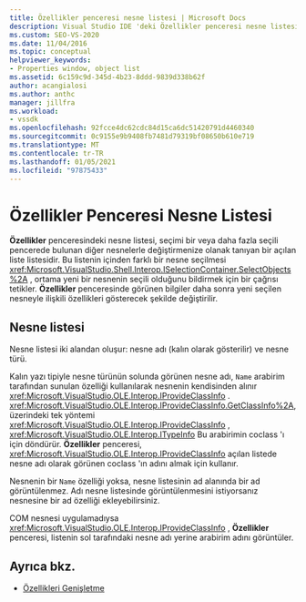```yaml
---
title: Özellikler penceresi nesne listesi | Microsoft Docs
description: Visual Studio IDE 'deki Özellikler penceresi nesne listesiyle etkileşim kurmak için kullanılan arabirimler hakkında bilgi edinin.
ms.custom: SEO-VS-2020
ms.date: 11/04/2016
ms.topic: conceptual
helpviewer_keywords:
- Properties window, object list
ms.assetid: 6c159c9d-345d-4b23-8ddd-9839d338b62f
author: acangialosi
ms.author: anthc
manager: jillfra
ms.workload:
- vssdk
ms.openlocfilehash: 92fcce4dc62cdc84d15ca6dc51420791d4460340
ms.sourcegitcommit: 0c9155e9b9408fb7481d79319bf08650b610e719
ms.translationtype: MT
ms.contentlocale: tr-TR
ms.lasthandoff: 01/05/2021
ms.locfileid: "97875433"
---
```

# <a name="properties-window-object-list"></a>Özellikler Penceresi Nesne Listesi
**Özellikler** penceresindeki nesne listesi, seçimi bir veya daha fazla seçili pencerede bulunan diğer nesnelerle değiştirmenize olanak tanıyan bir açılan liste listesidir. Bu listenin içinden farklı bir nesne seçilmesi <xref:Microsoft.VisualStudio.Shell.Interop.ISelectionContainer.SelectObjects%2A> , ortama yeni bir nesnenin seçili olduğunu bildirmek için bir çağrısı tetikler. **Özellikler** penceresinde görünen bilgiler daha sonra yeni seçilen nesneyle ilişkili özellikleri gösterecek şekilde değiştirilir.

## <a name="the-object-list"></a>Nesne listesi
 Nesne listesi iki alandan oluşur: nesne adı (kalın olarak gösterilir) ve nesne türü.

 Kalın yazı tipiyle nesne türünün solunda görünen nesne adı, `Name` arabirim tarafından sunulan özelliği kullanılarak nesnenin kendisinden alınır <xref:Microsoft.VisualStudio.OLE.Interop.IProvideClassInfo> . <xref:Microsoft.VisualStudio.OLE.Interop.IProvideClassInfo.GetClassInfo%2A>, üzerindeki tek yöntemi <xref:Microsoft.VisualStudio.OLE.Interop.IProvideClassInfo> , <xref:Microsoft.VisualStudio.OLE.Interop.ITypeInfo> Bu arabirimin coclass 'ı için döndürür. **Özellikler** penceresi, <xref:Microsoft.VisualStudio.OLE.Interop.IProvideClassInfo> açılan listede nesne adı olarak görünen coclass 'ın adını almak için kullanır.

 Nesnenin bir `Name` özelliği yoksa, nesne listesinin ad alanında bir ad görüntülenmez. Adı nesne listesinde görüntülenmesini istiyorsanız nesnesine bir ad özelliği ekleyebilirsiniz.

 COM nesnesi uygulamadıysa <xref:Microsoft.VisualStudio.OLE.Interop.IProvideClassInfo> , **Özellikler** penceresi, listenin sol tarafındaki nesne adı yerine arabirim adını görüntüler.

## <a name="see-also"></a>Ayrıca bkz.
- [Özellikleri Genişletme](../../extensibility/internals/extending-properties.md)
